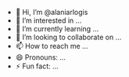 - 👋 Hi, I’m @alaniarlogis
- 👀 I’m interested in ...
- 🌱 I’m currently learning ...
- 💞️ I’m looking to collaborate on ...
- 📫 How to reach me ...
- 😄 Pronouns: ...
- ⚡ Fun fact: ...

<!---
alaniarlogis/alaniarlogis is a ✨ special ✨ repository because its `README.md` (this file) appears on your GitHub profile.
You can click the Preview link to take a look at your changes.
--->
